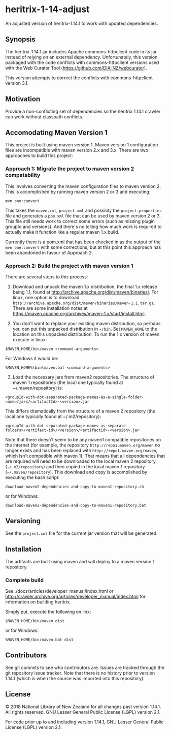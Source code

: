 # heritrix-1-14-adjust
An adjusted version of heritrix-1.14.1 to work with updated dependencies.

## Synopsis

The heritrix-1.14.1.jar includes Apache commons-httpclient code in its jar instead of relying on an external dependency.
Unfortunately, this version packaged with the code conflicts with commons-httpclient versions used with the
Web Curator Tool (https://github.com/DIA-NZ/webcurator).

This version attempts to correct the conflicts with commons-httpclient version 3.1.

## Motivation

Provide a non-conflicting set of dependencies so the heritrix 1.14.1 crawler can work without classpath conflicts.

## Accomodating Maven Version 1

This project is built using maven version 1. Maven version 1 configuration files are incompatible with maven version 2.x
and 3.x. There are two approaches to build this project:

### Approach 1: Migrate the project to maven version 2 compatability

This involves converting the maven configuration files to maven version 2. This is accomplished by running maven version
2 or 3 and executing:
```
mvn one:convert
```

This takes the `maven.xml`, `project.xml` and possibly the `project.properties` file and generates a `pom.xml` file that
can be used by maven version 2 or 3. This file still needs work to correct some errors (such as missing plugin groupId
and versions). And there's no telling how much work is required to actually make it function like a regular maven 1.x
build.

Currently there is a pom.xml that has been checked in as the output of the `mvn one:convert` with some corrections, but
at this point this approach has been abandoned in favour of Approach 2.

### Approach 2: Build the project with maven version 1

There are several steps to this process:

1. Download and unpack the maven 1.x distribution, the final 1.x release being 1.1, found at
http://archive.apache.org/dist/maven/binaries/. For linux, one option is to download
`http://archive.apache.org/dist/maven/binaries/maven-1.1.tar.gz`. There are some installation notes at
https://maven.apache.org/archives/maven-1.x/start/install.html.

2. You don't want to replace your existing maven distribution, so perhaps you can put this unpacked distribution in
`~/bin`. Set `MAVEN_HOME` to the location on this unpacked distribution. To run the 1.x version of maven execute in
linux:
```
$MAVEN_HOME/bin/maven <command-arguments>
```
For Windows it would be:
```
%MAVEN_HOME%\bin\maven.bat <command-arguments>
```

3. Load the necessary jars from maven2 repositories. The structure of maven 1 repositories (the local one typically
found at ~/.maven/repository) is:
```
<groupId-with-dot-separated-package-names-as-a-single-folder-name>/jars/<artifactId>-<version>.jar
```
This differs dramatically from the structure of a maven 2 repository (the local one typically found at ~/.m2/repository):
```
<groupId-with-dot-separated-package-names-as-separate-folders>/<artifact-id>/<version>/<artifactId>-<version>.jar
```
Note that there doesn't seem to be any maven1 compatible repositories on the internet (for example, the repository
`http://repo1.maven.org/maven` no longer exists and has been replaced with `http://repo1.maven.org/maven`, which isn't
compatible with maven 1). That means that all dependencies that are required will need to be downloaded to the local
maven 2 repository (`~/.m2/repository`) and then copied in the local maven 1 repository (`~/.maven/repository`). This
download and copy is accomplished by executing the bash script:
```
download-maven2-dependencies-and-copy-to-maven1-repository.sh
```
or for Windows:
```
download-maven2-dependencies-and-copy-to-maven1-repository.bat
```

## Versioning

See the `project.xml` file for the current jar version that will be generated.

## Installation

The artifacts are built using maven and will deploy to a maven version 1 repository.

### Complete build

See ./docs/articles/developer_manual/index.html or
<http://crawler.archive.org/articles/developer_manual/index.html> for information on building heritrix.

Simply put, execute the following on linx:
```
$MAVEN_HOME/bin/maven dist
```
or for Windows:
```
%MAVEN_HOME/bin/maven.bat dist
```

## Contributors

See git commits to see who contributors are. Issues are tracked through the git repository issue tracker. Note that
there is no history prior to version 1.14.1 (which is when the source was imported into this repository).

## License

&copy; 2018 National Library of New Zealand for all changes past version 1.14.1. All rights reserved.
GNU Lesser General Public License (LGPL) version 2.1.

For code prior up to and including version 1.14.1, GNU Lesser General Public License (LGPL) version 2.1.
